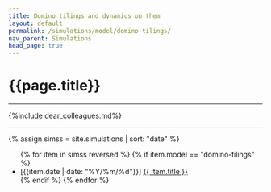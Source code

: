 ```yaml
---
title: Domino tilings and dynamics on them
layout: default
permalink: /simulations/model/domino-tilings/
nav_parent: Simulations
head_page: true
---
```


<h1>{{page.title}}</h1>

---

{%include dear_colleagues.md%}

---

{% assign simss = site.simulations | sort: "date" %}

<ul>
{% for item in simss reversed %}
  {% if item.model == "domino-tilings" %}
    <li>[{{item.date | date: "%Y/%m/%d"}}] <a href="{{ item.url }}">{{ item.title }}</a></li >
  {% endif %}
{% endfor %}
</ul>
